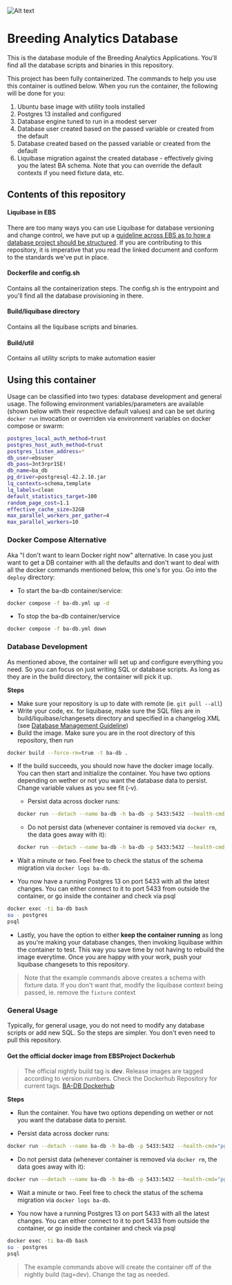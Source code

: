
![Alt text](https://thumbnails-photos.amazon.com/v1/thumbnail/jlO5R-FlQi2jc7XIDi0WIw?viewBox=1153%2C328&ownerId=A3RL6H4CGV9EDF&groupShareToken=BMjypj3yTjKYQZeEzFAEUw.WzZF0j057nuvZB9AjXgh1l "EBS Project")

# Breeding Analytics Database

This is the database module of the Breeding Analytics Applications. You'll find all the database scripts and binaries in this repository.

This project has been fully containerized. The commands to help you use this container is outlined below. When you run the container, the following will be done for you:

1. Ubuntu base image with utility tools installed
2. Postgres 13 installed and configured
3. Database engine tuned to run in a modest server
4. Database user created based on the passed variable or created from the default
5. Database created based on the passed variable or created from the default
6. Liquibase migration against the created database - effectively giving you the latest BA schema. Note that you can override the default contexts if you need fixture data, etc.

## Contents of this repository

#### Liquibase in EBS

There are too many ways you can use Liquibase for database versioning and change control, we have put up a [guideline across EBS as to how a database project should be structured](https://ebsproject.atlassian.net/wiki/spaces/DB/pages/29006528708/EBS+Database+Project+Structure). If you are contributing to this repository, it is imperative that you read the linked document and conform to the standards we've put in place.

#### Dockerfile and config.sh
Contains all the containerization steps. The config.sh is the entrypoint and you'll find all the database provisioning in there.

#### Build/liquibase directory
Contains all the liquibase scripts and binaries.

#### Build/util
Contains all utility scripts to make automation easier


## Using this container

Usage can be classified into two types: database development and general usage. The following environment variables/parameters are available (shown below with their respective default values) and can be set during `docker run` invocation or overriden via environment variables on docker compose or swarm:

```bash
postgres_local_auth_method=trust
postgres_host_auth_method=trust
postgres_listen_address=*
db_user=ebsuser
db_pass=3nt3rpr1SE!
db_name=ba_db
pg_driver=postgresql-42.2.10.jar
lq_contexts=schema,template
lq_labels=clean
default_statistics_target=100
random_page_cost=1.1
effective_cache_size=32GB
max_parallel_workers_per_gather=4
max_parallel_workers=10
```

### Docker Compose Alternative

Aka "I don't want to learn Docker right now" alternative. In case you just want to get a DB container with all the defaults and don't want to deal with all the docker commands mentioned below, this one's for you. Go into the `deploy` directory:

* To start the ba-db container/service:
```bash
docker compose -f ba-db.yml up -d
```
* To stop the ba-db container/service
```bash
docker compose -f ba-db.yml down
```


### Database Development

As mentioned above, the container will set up and configure everything you need. So you can focus on just writing SQL or database scripts. As long as they are in the build directory, the container will pick it up.

**Steps**


* Make sure your repository is up to date with remote (ie. `git pull --all`)
* Write your code, ex. for liquibase, make sure the SQL files are in build/liquibase/changesets directory and specified in a changelog XML (see [Database Management Guideline](https://ebsproject.atlassian.net/wiki/spaces/DB/pages/104235022/Database+Change+Management))
* Build the image. Make sure you are in the root directory of this repository, then run

```bash  
docker build --force-rm=true -t ba-db .
```

* If the build succeeds, you should now have the docker image locally. You can then start and initialize the container. You have two options depending on wether or not you want the database data to persist. Change variable values as you see fit (-v).
	* Persist data across docker runs: 
	```bash 
	docker run --detach --name ba-db -h ba-db -p 5433:5432 --health-cmd="pg_isready -U postgres || exit 1" -e "db_name=ba_db" -e "db_user=ebsuser" -e "lq_contexts=schema,template,fixture" -e "lq_labels=clean,develop" -v ba_postgres_etc:/etc/postgresql -v ba_postgres_log:/var/log/postgresql -v ba_postgres_lib:/var/lib/postgresql -it ba-db:latest
	```
	* Do not persist data (whenever container is removed via `docker rm`, the data goes away with it): 
	```bash
	docker run --detach --name ba-db -h ba-db -p 5433:5432 --health-cmd="pg_isready -U postgres || exit 1" -e "db_name=ba_db" -e "db_user=ebsuser" -e "lq_contexts=schema,template,fixture" -e "lq_labels=clean,develop" -it ba-db:latest
	```

* Wait a minute or two. Feel free to check the status of the schema migration via `docker logs ba-db`.
* You now have a running Postgres 13 on port 5433 with all the latest changes. You can either connect to it to port 5433 from outside the container, or go inside the container and check via psql

```bash
docker exec -ti ba-db bash
su - postgres
psql
```

* Lastly, you have the option to either **keep the container running** as long as you're making your database changes, then invoking liquibase within the container to test. This way you save time by not having to rebuild the image everytime. Once you are happy with your work, push your liquibase changesets to this repository.

>Note that the example commands above creates a schema with fixture data. If you don't want that, modify the liquibase context being passed, ie. remove the `fixture` context

### General Usage

Typically, for general usage, you do not need to modify any database scripts or add new SQL. So the steps are simpler. You don't even need to pull this repository.

#### Get the official docker image from **EBSProject Dockerhub**

> The official nightly build tag is **dev**. Release images are tagged according to version numbers. Check the Dockerhub Repository for current tags. [BA-DB Dockerhub](https://hub.docker.com/r/ebsproject/ba-db)

**Steps**


* Run the container. You have two options depending on wether or not you want the database data to persist.

* Persist data across docker runs:
```bash
docker run --detach --name ba-db -h ba-db -p 5433:5432 --health-cmd="pg_isready -U postgres || exit 1" -e "db_name=ba_db" -e "db_user=ebsuser" -e "lq_contexts=schema,template,fixture" -e "lq_labels=clean,develop" -v ba_postgres_etc:/etc/postgresql -v ba_postgres_log:/var/log/postgresql -v ba_postgres_lib:/var/lib/postgresql -it ebsproject/ba-db:dev
```
* Do not persist data (whenever container is removed via `docker rm`, the data goes away with it): 
```bash
docker run --detach --name ba-db -h ba-db -p 5433:5432 --health-cmd="pg_isready -U postgres || exit 1" -e "db_name=ba_db" -e "db_user=ebsuser" -e "lq_contexts=schema,template,fixture" -e "lq_labels=clean,develop" -it ebsproject/ba-db:dev
```
* Wait a minute or two. Feel free to check the status of the schema migration via `docker logs ba-db`.

* You now have a running Postgres 13 on port 5433 with all the latest changes. You can either connect to it to port 5433 from outside the container, or go inside the container and check via psql

```bash
docker exec -ti ba-db bash
su - postgres
psql
```

> The example commands above will create the container off of the nightly build (tag=dev). Change the tag as needed.

